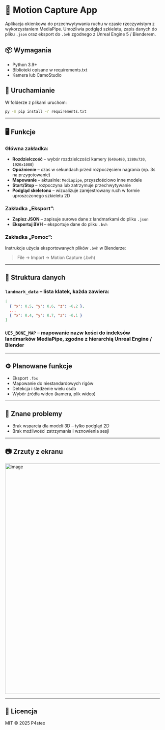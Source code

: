 # 🎥 Motion Capture App

Aplikacja okienkowa do przechwytywania ruchu w czasie rzeczywistym z wykorzystaniem MediaPipe. Umożliwia podgląd szkieletu, zapis danych do pliku `.json` oraz eksport do `.bvh` zgodnego z Unreal Engine 5 / Blenderem.

## 📦 Wymagania

- Python 3.9+
- Biblioteki opisane w requirements.txt
- Kamera lub CamoStudio

## 🚀 Uruchamianie
W folderze z plikami uruchom:
```bash
py -m pip install -r requirements.txt
```


---

## 🖥️ Funkcje

### Główna zakładka:

- **Rozdzielczość** – wybór rozdzielczości kamery (`640x480`, `1280x720`, `1920x1080`)
- **Opóźnienie** – czas w sekundach przed rozpoczęciem nagrania (np. 3s na przygotowanie)
- **Mapowanie** – aktualnie: `Mediapipe`, przyszłościowo inne modele
- **Start/Stop** – rozpoczyna lub zatrzymuje przechwytywanie
- **Podgląd skeletonu** – wizualizuje zarejestrowany ruch w formie uproszczonego szkieletu 2D

### Zakładka „Eksport”:

- **Zapisz JSON** – zapisuje surowe dane z landmarkami do pliku `.json`
- **Eksportuj BVH** – eksportuje dane do pliku `.bvh`

### Zakładka „Pomoc”:

Instrukcje użycia eksportowanych plików `.bvh` w Blenderze:
> File → Import → Motion Capture (.bvh)

---

## 📁 Struktura danych

### `landmark_data` – lista klatek, każda zawiera:
```json
[
  { "x": 0.5, "y": 0.6, "z": -0.2 },
  ...
  { "x": 0.4, "y": 0.7, "z": -0.1 }
]
```

### `UE5_BONE_MAP` – mapowanie nazw kości do indeksów landmarków MediaPipe, zgodne z hierarchią Unreal Engine / Blender

---

## ⚙️ Planowane funkcje

- Eksport `.fbx`
- Mapowanie do niestandardowych rigów
- Detekcja i śledzenie wielu osób
- Wybór źródła wideo (kamera, plik wideo)

---

## 🐞 Znane problemy

- Brak wsparcia dla modeli 3D – tylko podgląd 2D
- Brak możliwości zatrzymania i wznowienia sesji

---
## 📷 Zrzuty z ekranu
<img width="998" height="749" alt="image" src="https://github.com/user-attachments/assets/2d8887cd-c321-4ee2-b485-6c512f73f6ee" />

---

## 📃 Licencja

MIT © 2025 P4steo
